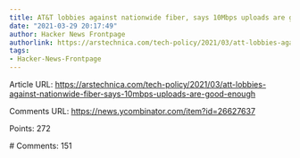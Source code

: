 ```yaml
---
title: AT&T lobbies against nationwide fiber, says 10Mbps uploads are good enough
date: "2021-03-29 20:17:49"
author: Hacker News Frontpage
authorlink: https://arstechnica.com/tech-policy/2021/03/att-lobbies-against-nationwide-fiber-says-10mbps-uploads-are-good-enough
tags:
- Hacker-News-Frontpage
---
```


<p>Article URL: <a href="https://arstechnica.com/tech-policy/2021/03/att-lobbies-against-nationwide-fiber-says-10mbps-uploads-are-good-enough">https://arstechnica.com/tech-policy/2021/03/att-lobbies-against-nationwide-fiber-says-10mbps-uploads-are-good-enough</a></p>
<p>Comments URL: <a href="https://news.ycombinator.com/item?id=26627637">https://news.ycombinator.com/item?id=26627637</a></p>
<p>Points: 272</p>
<p># Comments: 151</p>
